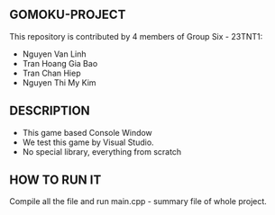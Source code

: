 ## GOMOKU-PROJECT
This repository is contributed by 4 members of Group Six - 23TNT1:
- Nguyen Van Linh 
- Tran Hoang Gia Bao 
- Tran Chan Hiep
- Nguyen Thi My Kim 

## DESCRIPTION
- This game based Console Window
- We test this game by Visual Studio. 
- No special library, everything from scratch

## HOW TO RUN IT 

Compile all the file and run main.cpp - summary file of whole project.



